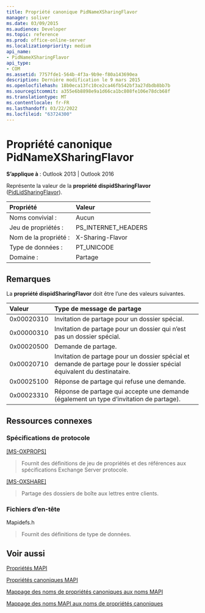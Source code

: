 ```yaml
---
title: Propriété canonique PidNameXSharingFlavor
manager: soliver
ms.date: 03/09/2015
ms.audience: Developer
ms.topic: reference
ms.prod: office-online-server
ms.localizationpriority: medium
api_name:
- PidNameXSharingFlavor
api_type:
- COM
ms.assetid: 7757fde1-564b-4f3a-9b9e-f80a143690ea
description: Dernière modification le 9 mars 2015
ms.openlocfilehash: 18b0eca13fc10ce2ca46fb542bf3a27dbdb8bb7b
ms.sourcegitcommit: a355e6b8898e9a1d66ca1bc808fe106e78dcb68f
ms.translationtype: MT
ms.contentlocale: fr-FR
ms.lasthandoff: 03/22/2022
ms.locfileid: "63724300"
---
```

# <a name="pidnamexsharingflavor-canonical-property"></a>Propriété canonique PidNameXSharingFlavor

  
  
**S’applique à** : Outlook 2013 | Outlook 2016 
  
Représente la valeur de la **propriété dispidSharingFlavor** ([PidLidSharingFlavor](pidlidsharingflavor-canonical-property.md)).
  
|Propriété |Valeur |
|:-----|:-----|
|Noms convivial :  <br/> |Aucun  <br/> |
|Jeu de propriétés :  <br/> |PS_INTERNET_HEADERS  <br/> |
|Nom de la propriété :  <br/> |X-Sharing-Flavor  <br/> |
|Type de données :  <br/> |PT_UNICODE  <br/> |
|Domaine :  <br/> |Partage  <br/> |
   
## <a name="remarks"></a>Remarques

La **propriété dispidSharingFlavor** doit être l’une des valeurs suivantes. 
  
|**Valeur**|**Type de message de partage**|
|:-----|:-----|
|0x00020310  <br/> |Invitation de partage pour un dossier spécial. |
|0x00000310  <br/> |Invitation de partage pour un dossier qui n’est pas un dossier spécial. |
|0x00020500  <br/> |Demande de partage. |
|0x00020710  <br/> |Invitation de partage pour un dossier spécial et demande de partage pour le dossier spécial équivalent du destinataire. |
|0x00025100  <br/> |Réponse de partage qui refuse une demande. |
|0x00023310  <br/> |Réponse de partage qui accepte une demande (également un type d’invitation de partage). |
   
## <a name="related-resources"></a>Ressources connexes

### <a name="protocol-specifications"></a>Spécifications de protocole

[[MS-OXPROPS]](https://msdn.microsoft.com/library/f6ab1613-aefe-447d-a49c-18217230b148%28Office.15%29.aspx)
  
> Fournit des définitions de jeu de propriétés et des références aux spécifications Exchange Server protocole.
    
[[MS-OXSHARE]](https://msdn.microsoft.com/library/e4e5bd27-d5e0-43f9-a6ea-550876724f3d%28Office.15%29.aspx)
  
> Partage des dossiers de boîte aux lettres entre clients.
    
### <a name="header-files"></a>Fichiers d’en-tête

Mapidefs.h
  
> Fournit des définitions de type de données.
    
## <a name="see-also"></a>Voir aussi



[Propriétés MAPI](mapi-properties.md)
  
[Propriétés canoniques MAPI](mapi-canonical-properties.md)
  
[Mappage des noms de propriétés canoniques aux noms MAPI](mapping-canonical-property-names-to-mapi-names.md)
  
[Mappage des noms MAPI aux noms de propriétés canoniques](mapping-mapi-names-to-canonical-property-names.md)

